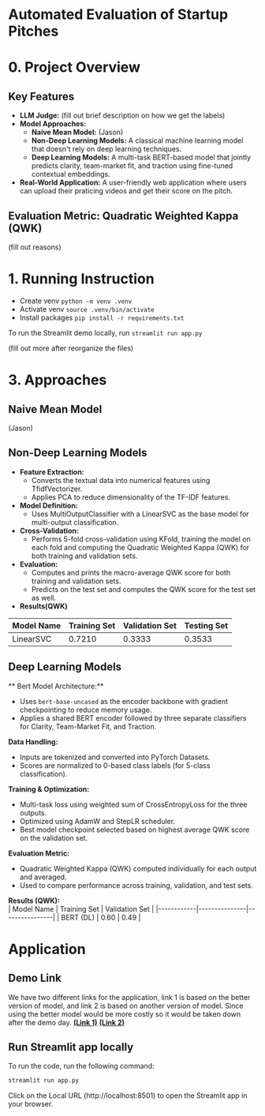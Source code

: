 # Automated Evaluation of Startup Pitches
# 0. Project Overview
## Key Features

- **LLM Judge:** (fill out brief description on how we get the labels)
- **Model Approaches:**
  - **Naive Mean Model:** (Jason)
  - **Non-Deep Learning Models:** A classical machine learning model that doesn't rely on deep learning techniques. 
  - **Deep Learning Models:** A multi-task BERT-based model that jointly predicts clarity, team-market fit, and traction using fine-tuned contextual embeddings.
- **Real-World Application:** A user-friendly web application where users can upload their praticing videos and get their score on the pitch.

## Evaluation Metric: Quadratic Weighted Kappa (QWK)
(fill out reasons)
# 1. Running Instruction

- Create venv `python -m venv .venv`
- Activate venv `source .venv/bin/activate`
- Install packages `pip install -r requirements.txt`

To run the Streamlit demo locally, run `streamlit run app.py`

(fill out more after reorganize the files)

# 3. Approaches

## Naive Mean Model

(Jason)

## Non-Deep Learning Models
- **Feature Extraction:**
  - Converts the textual data into numerical features using TfidfVectorizer.
  - Applies PCA to reduce dimensionality of the TF-IDF features.
- **Model Definition:**
  - Uses MultiOutputClassifier with a LinearSVC as the base model for multi-output classification.
- **Cross-Validation:**
  - Performs 5-fold cross-validation using KFold, training the model on each fold and computing the Quadratic Weighted Kappa (QWK) for both training and validation sets.
- **Evaluation:**
  - Computes and prints the macro-average QWK score for both training and validation sets.
  - Predicts on the test set and computes the QWK score for the test set as well.
- **Results(QWK)**

| Model Name  | Training Set |Validation Set |Testing Set |
| ----------- | -------- |-------- |-------- |
| LinearSVC    | 0.7210   |0.3333   |0.3533   |


## Deep Learning Models

** Bert Model Architecture:**  
- Uses `bert-base-uncased` as the encoder backbone with gradient checkpointing to reduce memory usage.  
- Applies a shared BERT encoder followed by three separate classifiers for Clarity, Team-Market Fit, and Traction.

**Data Handling:**  
- Inputs are tokenized and converted into PyTorch Datasets.  
- Scores are normalized to 0-based class labels (for 5-class classification).  

**Training & Optimization:**  
- Multi-task loss using weighted sum of CrossEntropyLoss for the three outputs.  
- Optimized using AdamW and StepLR scheduler.  
- Best model checkpoint selected based on highest average QWK score on the validation set.

**Evaluation Metric:**  
- Quadratic Weighted Kappa (QWK) computed individually for each output and averaged.  
- Used to compare performance across training, validation, and test sets.

**Results (QWK):**  
| Model Name | Training Set | Validation Set | 
|------------|---------------|----------------|
| BERT (DL)  | 0.60          | 0.49            |

# Application

## Demo Link
We have two different links for the application, link 1 is based on the better version of model, and link 2 is based on another version of model. Since using the better model would be more costly so it would be taken down after the demo day.
[**(Link 1)**]()
[**(Link 2)**]()

## Run Streamlit app locally

To run the code, run the following command:

```bash
streamlit run app.py
```
Click on the Local URL (http://localhost:8501) to open the Streamlit app in your browser.


  
